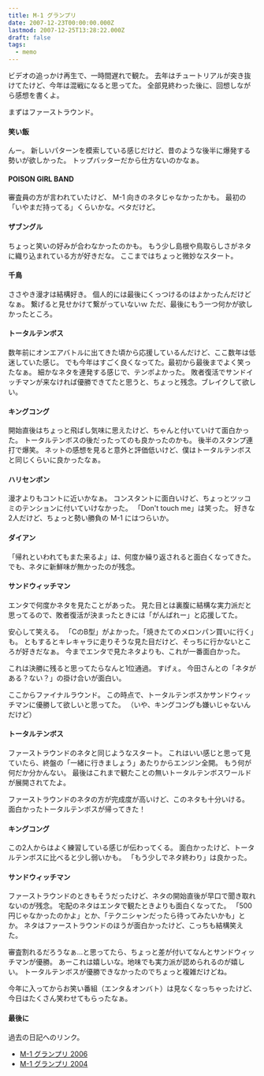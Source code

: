 ```yaml
---
title: M-1 グランプリ
date: 2007-12-23T00:00:00.000Z
lastmod: 2007-12-25T13:28:22.000Z
draft: false
tags:
  - memo
---
```


ビデオの追っかけ再生で、一時間遅れで観た。 去年はチュートリアルが突き抜けてたけど、今年は混戦になると思ってた。 全部見終わった後に、回想しながら感想を書くよ。

まずはファーストラウンド。

#### 笑い飯

んー。 新しいパターンを模索している感じだけど、昔のような後半に爆発する勢いが欲しかった。 トップバッターだから仕方ないのかなぁ。

#### POISON GIRL BAND

審査員の方が言われていたけど、 M-1 向きのネタじゃなかったかも。 最初の「いやまだ持ってる」くらいかな。ベタだけど。

#### ザブングル

ちょっと笑いの好みが合わなかったのかも。 もう少し島根や鳥取らしさがネタに織り込まれている方が好きだな。 ここまではちょっと微妙なスタート。

#### 千鳥

ささやき漫才は結構好き。 個人的には最後にくっつけるのはよかったんだけどなぁ。 繋げると見せかけて繋がっていないｗ ただ、最後にもう一つ何かが欲しかったところ。

#### トータルテンボス

数年前にオンエアバトルに出てきた頃から応援しているんだけど、ここ数年は低迷していた感じ。 でも今年はすごく良くなってた。最初から最後までよく笑ったなぁ。 細かなネタを連発する感じで、テンポよかった。 敗者復活でサンドイッチマンが来なければ優勝できてたと思うと、ちょっと残念。ブレイクして欲しい。

#### キングコング

開始直後はちょっと飛ばし気味に思えたけど、ちゃんと付いていけて面白かった。 トータルテンボスの後だったってのも良かったのかも。 後半のスタンプ連打で爆笑。 ネットの感想を見ると意外と評価低いけど、僕はトータルテンボスと同じくらいに良かったなぁ。

#### ハリセンボン

漫才よりもコントに近いかなぁ。 コンスタントに面白いけど、ちょっとツッコミのテンションに付いていけなかった。 「Don't touch me」は笑った。 好きな2人だけど、ちょっと勢い勝負の M-1 にはつらいか。

#### ダイアン

「帰れといわれてもまた来るよ」は、何度か繰り返されると面白くなってきた。 でも、ネタに新鮮味が無かったのが残念。

#### サンドウィッチマン

エンタで何度かネタを見たことがあった。 見た目とは裏腹に結構な実力派だと思ってるので、敗者復活が決まったときには「がんばれー」と応援してた。

安心して笑える。 「CのB型」がよかった。「焼きたてのメロンパン買いに行く」も。 ともするとキレキャラに走りそうな見た目だけど、そっちに行かないところが好きだなぁ。 今までエンタで見たネタよりも、これが一番面白かった。

これは決勝に残ると思ってたらなんと1位通過。 すげぇ。 今田さんとの「ネタがある？ない？」の掛け合いが面白い。

ここからファイナルラウンド。 この時点で、トータルテンボスかサンドウィッチマンに優勝して欲しいと思ってた。 （いや、キングコングも嫌いじゃないんだけど）

#### トータルテンボス

ファーストラウンドのネタと同じようなスタート。 これはいい感じと思って見ていたら、終盤の「一緒に行きましょう」あたりからエンジン全開。 もう何が何だか分かんない。 最後はこれまで観たことの無いトータルテンボスワールドが展開されてたよ。

ファーストラウンドのネタの方が完成度が高いけど、このネタも十分いける。 面白かったトータルテンボスが帰ってきた！

#### キングコング

この2人からはよく練習している感じが伝わってくる。 面白かったけど、トータルテンボスに比べると少し弱いかも。 「もう少しでネタ終わり」は良かった。

#### サンドウィッチマン

ファーストラウンドのときもそうだったけど、ネタの開始直後が早口で聞き取れないのが残念。 宅配のネタはエンタで観たときよりも面白くなってた。 「500円じゃなかったのかよ」とか、「テクニシャンだったら待ってみたいかも」とか。 ネタはファーストラウンドのほうが面白かったけど、こっちも結構笑えた。

審査割れるだろうなぁ…と思ってたら、ちょっと差が付いてなんとサンドウィッチマンが優勝。 あーこれは嬉しいな。地味でも実力派が認められるのが嬉しい。 トータルテンボスが優勝できなかったのでちょっと複雑だけどね。

今年に入ってからお笑い番組（エンタ＆オンバト）は見なくなっちゃったけど、今日はたくさん笑わせてもらったなぁ。

#### 最後に

過去の日記へのリンク。

- [M-1 グランプリ 2006](/posts/20061224/p01)
- [M-1 グランプリ 2004](/posts/20041226/p02)
